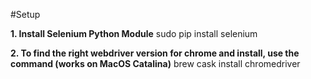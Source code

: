 #Setup

**1. Install Selenium Python Module**
    sudo pip install selenium

**2. To find the right webdriver version for chrome and install, use the command (works on MacOS Catalina)**
    brew cask install chromedriver
